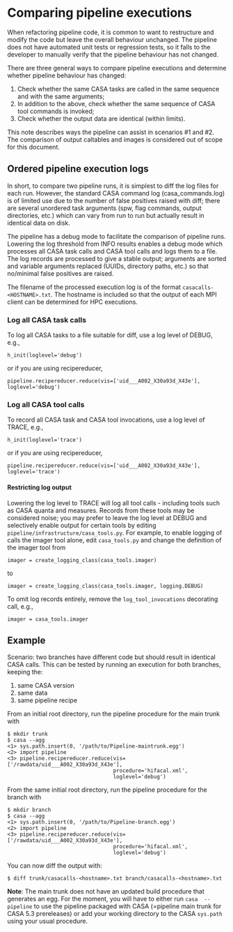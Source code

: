 # Comparing pipeline executions
When refactoring pipeline code, it is common to want to restructure and 
modify the code but leave the overall behaviour unchanged. The pipeline does
not have automated unit tests or regression tests, so it falls to the 
developer to manually verify that the pipeline behaviour has not changed.

There are three general ways to compare pipeline executions and determine 
whether pipeline behaviour has changed:

1. Check whether the same CASA tasks are called in the same sequence and with
the same arguments;
1. In addition to the above, check whether the same sequence of CASA tool
commands is invoked;
1. Check whether the output data are identical (within limits).
 
This note describes ways the pipeline can assist in scenarios #1 and #2. The
comparison of output caltables and images is considered out of scope for this
document. 

## Ordered pipeline execution logs
In short, to compare two pipeline runs, it is simplest to diff the log files
for each run. However, the standard CASA command log (casa_commands.log) is of
limited use due to the number of false positives raised with diff; there are
several unordered task arguments (spw, flag commands, output directories, 
etc.) which can vary from run to run but actually result in identical data on
disk.

The pipeline has a debug mode to facilitate the comparison of pipeline runs.
Lowering the log threshold from INFO results enables a debug mode which
processes all CASA task calls and CASA tool calls and logs them to a file. The
log records are processed to give a stable output; arguments are sorted and
variable arguments replaced (UUIDs, directory paths, etc.) so that no/minimal
false positives are raised. 

The filename of the processed execution log is of the format
`casacalls-<HOSTNAME>.txt`. The hostname is included so that the output of
each MPI client can be determined for HPC executions.  

### Log all CASA task calls
To log all CASA tasks to a file suitable for diff, use a log level of DEBUG, e.g., 
```
h_init(loglevel='debug')
```
or if you are using recipereducer, 
```
pipeline.recipereducer.reduce(vis=['uid___A002_X30a93d_X43e'], loglevel='debug')
```

### Log all CASA tool calls

To record all CASA task and CASA tool invocations, use a log level of TRACE, 
e.g.,
```
h_init(loglevel='trace')
```
or if you are using recipereducer, 
```
pipeline.recipereducer.reduce(vis=['uid___A002_X30a93d_X43e'], loglevel='trace')
```

#### Restricting log output
Lowering the log level to TRACE will log all tool calls - including tools such
as CASA quanta and measures. Records from these tools may be considered noise;
you may prefer to leave the log level at DEBUG and selectively enable output
for certain tools by editing `pipeline/infrastructure/casa_tools.py`. For
example, to enable logging of calls the imager tool alone, edit `casa_tools.py`
and change the definition of the imager tool from
```
imager = create_logging_class(casa_tools.imager)
```
to 
```
imager = create_logging_class(casa_tools.imager, logging.DEBUG)
```
To omit log records entirely, remove the `log_tool_invocations` decorating
call, e.g., 
```
imager = casa_tools.imager
```
## Example
Scenario: two branches have different code but should result in identical CASA
calls. This can be tested by running an execution for both branches, keeping the:

1. same CASA version
1. same data
1. same pipeline recipe

From an initial root directory, run the pipeline procedure for the main trunk with 

```
$ mkdir trunk
$ casa --agg
<1> sys.path.insert(0, '/path/to/Pipeline-maintrunk.egg')
<2> import pipeline
<3> pipeline.recipereducer.reduce(vis=['/rawdata/uid___A002_X30a93d_X43e'], 
                                  procedure='hifacal.xml',
                                  loglevel='debug')                               
```

From the same initial root directory, run the pipeline procedure for the branch with 
```
$ mkdir branch
$ casa --agg
<1> sys.path.insert(0, '/path/to/Pipeline-branch.egg')
<2> import pipeline
<3> pipeline.recipereducer.reduce(vis=['/rawdata/uid___A002_X30a93d_X43e'], 
                                  procedure='hifacal.xml',
                                  loglevel='debug')                               
```
You can now diff the output with:
```
$ diff trunk/casacalls-<hostname>.txt branch/casacalls-<hostname>.txt
```

**Note**: The main trunk does not have an updated build procedure that
generates an egg. For the moment, you will have to either run `casa 
--pipeline` to use the pipeline packaged with CASA (=pipeline main trunk for
CASA 5.3 prereleases) or add your working directory to the CASA `sys.path` 
using your usual procedure. 
